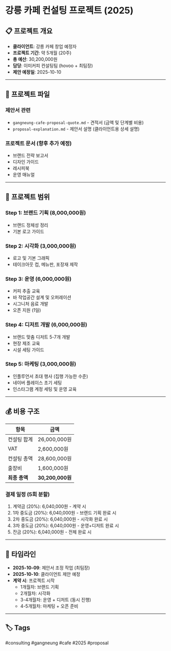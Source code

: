 # 강릉 카페 컨설팅 프로젝트 (2025)

## 📋 프로젝트 개요

- **클라이언트**: 강릉 카페 창업 예정자
- **프로젝트 기간**: 약 5개월 (20주)
- **총 예산**: 30,200,000원
- **담당**: 이미커피 컨설팅팀 (hovoo + 최팀장)
- **제안 예정일**: 2025-10-10

---

## 📁 프로젝트 파일

### 제안서 관련
- `gangneung-cafe-proposal-quote.md` - 견적서 (금액 및 단계별 비용)
- `proposal-explanation.md` - 제안서 설명 (클라이언트용 상세 설명)

### 프로젝트 문서 (향후 추가 예정)
- 브랜드 전략 보고서
- 디자인 가이드
- 레시피북
- 운영 매뉴얼

---

## 🎯 프로젝트 범위

### Step 1: 브랜드 기획 (8,000,000원)
- 브랜드 정체성 정리
- 기본 로고 가이드

### Step 2: 시각화 (3,000,000원)
- 로고 및 기본 그래픽
- 테이크아웃 컵, 메뉴판, 포장재 제작

### Step 3: 운영 (6,000,000원)
- 커피 추출 교육
- 바 작업공간 설계 및 오퍼레이션
- 시그니처 음료 개발
- 오픈 지원 (1일)

### Step 4: 디저트 개발 (6,000,000원)
- 브랜드 맞춤 디저트 5-7개 개발
- 현장 제조 교육
- 시설 세팅 가이드

### Step 5: 마케팅 (3,000,000원)
- 인플루언서 초대 행사 (집행 가능한 수준)
- 네이버 플레이스 초기 세팅
- 인스타그램 계정 세팅 및 운영 교육

---

## 💰 비용 구조

| 항목 | 금액 |
|------|------|
| 컨설팅 합계 | 26,000,000원 |
| VAT | 2,600,000원 |
| 컨설팅 총액 | 28,600,000원 |
| 출장비 | 1,600,000원 |
| **최종 총액** | **30,200,000원** |

### 결제 일정 (5회 분할)
1. 계약금 (20%): 6,040,000원 - 계약 시
2. 1차 중도금 (20%): 6,040,000원 - 브랜드 기획 완료 시
3. 2차 중도금 (20%): 6,040,000원 - 시각화 완료 시
4. 3차 중도금 (20%): 6,040,000원 - 운영+디저트 완료 시
5. 잔금 (20%): 6,040,000원 - 전체 완료 시

---

## 📅 타임라인

- **2025-10-09**: 제안서 조정 작업 (최팀장)
- **2025-10-10**: 클라이언트 제안 예정
- **계약 시**: 프로젝트 시작
  - 1개월차: 브랜드 기획
  - 2개월차: 시각화
  - 3-4개월차: 운영 + 디저트 (동시 진행)
  - 4-5개월차: 마케팅 + 오픈 준비

---

## 🏷️ Tags

#consulting #gangneung #cafe #2025 #proposal

